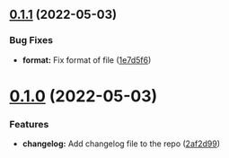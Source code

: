 ## [0.1.1](https://github.com/abhishekshukla247/guestbook-gitops/compare/v0.1.0...v0.1.1) (2022-05-03)


### Bug Fixes

* **format:** Fix format of file ([1e7d5f6](https://github.com/abhishekshukla247/guestbook-gitops/commit/1e7d5f6b11911919a7bab082e72d262d172116bb))



# [0.1.0](https://github.com/abhishekshukla247/guestbook-gitops/compare/2af2d99ad97e0d663347aa48be6a5ad3a08cd858...v0.1.0) (2022-05-03)


### Features

* **changelog:** Add changelog file to the repo ([2af2d99](https://github.com/abhishekshukla247/guestbook-gitops/commit/2af2d99ad97e0d663347aa48be6a5ad3a08cd858))



